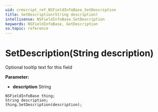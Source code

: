 ```yaml
---
uid: crmscript_ref_NSFieldInfoBase_SetDescription
title: SetDescription(String description)
intellisense: NSFieldInfoBase.SetDescription
keywords: NSFieldInfoBase, GetDescription
so.topic: reference
---
```


# SetDescription(String description)

Optional tooltip text for this field

**Parameter:** 
 - **description** String

```crmscript
NSFieldInfoBase thing;
String description;
thing.SetDescription(description);
```


